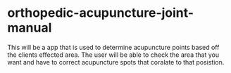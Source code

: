 # orthopedic-acupuncture-joint-manual
This will be a app that is used to determine acupuncture points based off the clients effected area. The user will be able to check the area that you want and have to correct acupuncture spots that coralate to that posistion.
